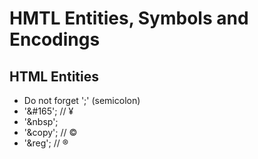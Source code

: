 # HMTL Entities, Symbols and Encodings

## HTML Entities
- Do not forget ';' (semicolon)
- '&#165';  // ¥
- '&nbsp';
- '&copy'; // ©
- '&reg';  // ®